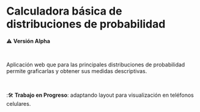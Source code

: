 # Calculadora básica de distribuciones de probabilidad

:warning: **Versión Alpha**

&nbsp;  

Aplicación web que para las principales distribuciones de probabilidad permite graficarlas y obtener sus medidas descriptivas.

&nbsp;  

::hammer_and_wrench: **Trabajo en Progreso**: adaptando layout para visualización en teléfonos celulares.
